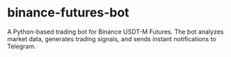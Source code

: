 # binance-futures-bot
A Python-based trading bot for Binance USDT-M Futures. The bot analyzes market data, generates trading signals, and sends instant notifications to Telegram.
